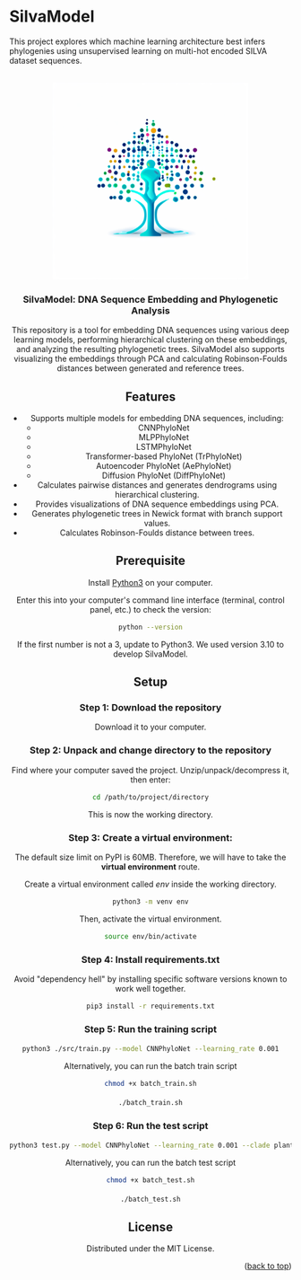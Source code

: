 # SilvaModel
This project explores which machine learning architecture best infers phylogenies using unsupervised learning on multi-hot encoded SILVA dataset sequences. 
<!-- PROJECT LOGO -->
<br />
<div align="center">
  <a href="https://github.com/github_username/repo_name">
    <img src="img/logo.png" width="350" title="logo">
  </a>

<h3 align="center">SilvaModel: DNA Sequence Embedding and Phylogenetic Analysis </h3>

  <p align="center">
  This repository is a tool for embedding DNA sequences using various deep learning models, performing hierarchical clustering on these embeddings, and analyzing the resulting phylogenetic trees. SilvaModel also supports visualizing the embeddings through PCA and calculating Robinson-Foulds distances between generated and reference trees.
    <br />

<!-- ABOUT THE PROJECT -->
## Features

- Supports multiple models for embedding DNA sequences, including:
  - CNNPhyloNet
  - MLPPhyloNet
  - LSTMPhyloNet
  - Transformer-based PhyloNet (TrPhyloNet)
  - Autoencoder PhyloNet (AePhyloNet)
  - Diffusion PhyloNet (DiffPhyloNet)
- Calculates pairwise distances and generates dendrograms using hierarchical clustering.
- Provides visualizations of DNA sequence embeddings using PCA.
- Generates phylogenetic trees in Newick format with branch support values.
- Calculates Robinson-Foulds distance between trees.
  
## Prerequisite

Install [Python3](https://www.python.org/downloads/) on your computer.

Enter this into your computer's command line interface (terminal, control panel, etc.) to check the version:

  ```sh
  python --version
  ```

If the first number is not a 3, update to Python3.
We used version 3.10 to develop SilvaModel.

## Setup

### Step 1: Download the repository

Download it to your computer. 

### Step 2: Unpack and change directory to the repository

Find where your computer saved the project. 
Unzip/unpack/decompress it, then enter:

  ```sh
  cd /path/to/project/directory
  ```

This is now the working directory.

### Step 3: Create a virtual environment: 
The default size limit on PyPI is 60MB.
Therefore, we will have to take the **virtual environment** route.

Create a virtual environment called *env* inside the working directory.

```sh
python3 -m venv env
```

Then, activate the virtual environment.


```sh
source env/bin/activate
```

### Step 4: Install requirements.txt

Avoid "dependency hell" by installing specific software versions known to work well together.

  ```sh
pip3 install -r requirements.txt
  ```

### Step 5: Run the training script

```sh
python3 ./src/train.py --model CNNPhyloNet --learning_rate 0.001
```
Alternatively, you can run the batch train script
```sh
chmod +x batch_train.sh

./batch_train.sh
```

### Step 6: Run the test script

```sh
python3 test.py --model CNNPhyloNet --learning_rate 0.001 --clade plants
```
Alternatively, you can run the batch test script
```sh
chmod +x batch_test.sh

./batch_test.sh
```


<!-- LICENSE -->
## License

Distributed under the MIT License.

<p align="right">(<a href="#top">back to top</a>)</p>



<!-- MARKDOWN LINKS & IMAGES -->
<!-- https://www.markdownguide.org/basic-syntax/#reference-style-links -->
[contributors-shield]: https://img.shields.io/github/contributors/github_username/repo_name.svg?style=for-the-badge
[contributors-url]: https://github.com/github_username/repo_name/graphs/contributors
[forks-shield]: https://img.shields.io/github/forks/github_username/repo_name.svg?style=for-the-badge
[forks-url]: https://github.com/github_username/repo_name/network/members
[stars-shield]: https://img.shields.io/github/stars/github_username/repo_name.svg?style=for-the-badge
[stars-url]: https://github.com/github_username/repo_name/stargazers
[issues-shield]: https://img.shields.io/github/issues/github_username/repo_name.svg?style=for-the-badge
[issues-url]: https://github.com/github_username/repo_name/issues
[license-shield]: https://img.shields.io/github/license/github_username/repo_name.svg?style=for-the-badge
[license-url]: https://github.com/github_username/repo_name/blob/master/LICENSE.txt
[linkedin-shield]: https://img.shields.io/badge/-LinkedIn-black.svg?style=for-the-badge&logo=linkedin&colorB=555
[linkedin-url]: https://linkedin.com/in/linkedin_username
[product-screenshot]: images/screenshot.png
